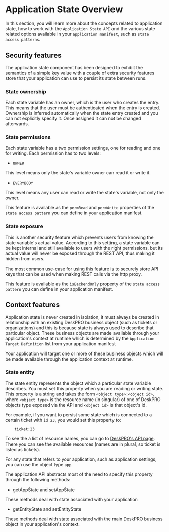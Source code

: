 # Application State Overview

In this section, you will learn more about the concepts related to application state, how to work with the `Application State API` and the various state related options
available in your `application manifest`, such as `state access patterns`.

## Security features

The application state component has been designed to exhibit the semantics of a simple key value with a couple of extra security features store that your application can use to persist its state between runs.

### State ownership

Each state variable has an owner, which is the user who creates the entry. This means that the user must be authenticated when the entry is created. Ownership is inferred automatically when
the state entry created and you can not explicitly specify it. Once assigned it can not be changed afterwards. 

### State permissions

Each state variable has a two permission settings, one for reading and one for writing. Each permission has to two levels:
 
 - `OWNER`
 
 This level means only the state's variable owner can read it or write it.
  
 - `EVERYBODY`
    
 This level means any user can read or write the state's variable, not only the owner.
    
This feature is available as the `permRead` and `permWrite` properties of the `state access pattern` you can define in your application manifest.    
    
 
### State exposure
 
This is another security feature which prevents users from knowing the state variable's actual value. According to this setting, a state variable can be kept internal
and still available to users with the right permissions, but its actual value will never be exposed  through the REST API, thus making it hidden from users. 

The most common use-case for using this feature is to securely store API keys that can be used when making REST calls via the http proxy.
 
This feature is available as the `isBackendOnly` property of the `state access pattern` you can define in your application manifest.

## Context features

Application state is never created in isolation, it must always be created in relationship with an existing DeskPRO business object (such as tickets or organizations) and this is because state is always used to describe that particular object.
These business objects are made available through your application's context at runtime which is determined by the `Application Target Definition` list from your application manifest


Your application will target one or more of these business objects which will be made available through the application context at runtime.

### State entity

The state entity represents the object which a particular state variable describes. You must set this property when you are reading or writing state.
This property is a string and takes the form `<object type>:<object id>`, where `<object type>` is the resource name (in singular) of one of DeskPRO objects type exposed via the API
and `<object id>` is that object's id.

For example, if you want to persist some state which is connected to a certain ticket with `id 23`, you would set this property to:
```
    ticket:23
```

To see the a list of resource names, you can go to [DeskPRO's API page](https://support.deskpro.com/api/api.html). There you can see the available
resources (names are in plural, so ticket is listed as tickets).


For any state that refers to your application, such as application settings, you can use the object type `app`.

The application API abstracts most of the need to specify this property through the following methods:

 - getAppState and setAppState
 
These methods deal with state associated with your application 
 
 - getEntityState and setEntityState

These methods deal with state associated with the main DeskPRO business object in your application's context.  
